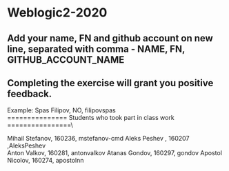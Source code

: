 # Weblogic2-2020
Add your name, FN and github account on new line, separated with comma - NAME, FN, GITHUB_ACCOUNT_NAME
------------------------------------
Completing the exercise will grant you positive feedback.
------------------------------------
Example: Spas Filipov, NO, filipovspas\
=============== Students who took part in class work ================\

Mihail Stefanov, 160236, mstefanov-cmd 
Aleks Peshev , 160207 ,AleksPeshev\
Anton Valkov, 160281, antonvalkov
Atanas Gondov, 160297, gondov
Apostol Nicolov, 160274, apostolnn
